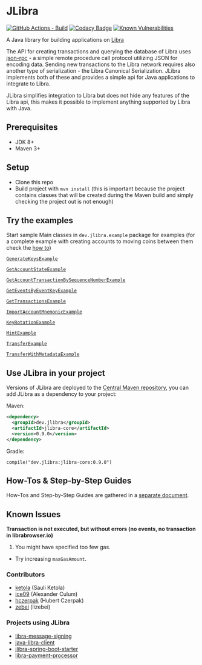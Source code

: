 # JLibra
[![GitHub Actions - Build](https://github.com/ketola/jlibra/workflows/Build/badge.svg)](https://github.com/ketola/jlibra/actions?query=workflow%3ABuild)
[![Codacy Badge](https://api.codacy.com/project/badge/Grade/dd682f23555c48aca137eb4c657d9497)](https://www.codacy.com/app/ketola/jlibra?utm_source=github.com&amp;utm_medium=referral&amp;utm_content=ketola/jlibra&amp;utm_campaign=Badge_Grade)
[![Known Vulnerabilities](https://snyk.io/test/github/ketola/jlibra/badge.svg?targetFile=jlibra-core%2Fpom.xml)](https://snyk.io/test/github/ketola/jlibra?targetFile=jlibra-core%2Fpom.xml)
 
A Java library for building applications on [Libra](https://libra.org/)

The API for creating transactions and querying the database of Libra uses [json-rpc](https://www.jsonrpc.org/specification) - a simple remote procedure call protocol utilizing JSON for encoding data. Sending new transactions to the Libra network requires also another type of serialization - the Libra Canonical Serialization. JLibra implements both of these and provides a simple api for Java applications to integrate to Libra.

JLibra simplifies integration to Libra but does not hide any features of the Libra api, this makes it possible to implement anything supported by Libra with Java. 

## Prerequisites

*   JDK 8+ 
*   Maven 3+ 

## Setup

*   Clone this repo 
*   Build project with `mvn install` (this is important because the project contains classes that will be created during the Maven build and simply checking the project out is not enough)

## Try the examples

Start sample Main classes in `dev.jlibra.example` package for examples (for a complete example with creating accounts to moving coins between them check the [how to](https://github.com/ketola/jlibra/blob/master/docs/HOWTO.md))

[`GenerateKeysExample`](jlibra-examples/src/main/java/dev/jlibra/example/GenerateKeysExample.java)

[`GetAccountStateExample`](jlibra-examples/src/main/java/dev/jlibra/example/GetAccountStateExample.java)

[`GetAccountTransactionBySequenceNumberExample`](jlibra-examples/src/main/java/dev/jlibra/example/GetAccountTransactionBySequenceNumberExample.java)

[`GetEventsByEventKeyExample`](jlibra-examples/src/main/java/dev/jlibra/example/GetEventsByEventKeyExample.java)

[`GetTransactionsExample`](jlibra-examples/src/main/java/dev/jlibra/example/GetTransactionsExample.java)

[`ImportAccountMnemonicExample`](jlibra-examples/src/main/java/dev/jlibra/example/ImportAccountMnemonicExample.java)

[`KeyRotationExample`](jlibra-examples/src/main/java/dev/jlibra/example/KeyRotationExample.java)

[`MintExample`](jlibra-examples/src/main/java/dev/jlibra/example/MintExample.java)

[`TransferExample`](jlibra-examples/src/main/java/dev/jlibra/example/TransferExample.java)

[`TransferWithMetadataExample`](jlibra-examples/src/main/java/dev/jlibra/example/TransferWithMetadataExample.java)


## Use JLibra in your project

Versions of JLibra are deployed to the [Central Maven repository](https://search.maven.org/), you can add JLibra as a dependency to your project:

Maven:
```xml
<dependency>
  <groupId>dev.jlibra</groupId>
  <artifactId>jlibra-core</artifactId>
  <version>0.9.0</version>
</dependency>
```

Gradle:

`compile("dev.jlibra:jlibra-core:0.9.0")`

## How-Tos & Step-by-Step Guides

How-Tos and Step-by-Step Guides are gathered in a [separate document](docs/HOWTO.md).

## Known Issues

**Transaction is not executed, but without errors (no events, no transaction in librabrowser.io)**

1.   You might have specified too few gas.  
 *   Try increasing `maxGasAmount`. 
   
### Contributors
*   [ketola](https://github.com/ketola) (Sauli Ketola) 
*   [ice09](https://github.com/ice09) (Alexander Culum)
*   [hczerpak](https://github.com/hczerpak) (Hubert Czerpak)
*   [zebei](https://github.com/zebei) (lizebei)
   
### Projects using JLibra
*   [libra-message-signing](https://github.com/ice09/libra-message-signing) 
*   [java-libra-client](https://github.com/ice09/java-libra-client) 
*   [jlibra-spring-boot-starter](https://github.com/ice09/jlibra-spring-boot-starter) 
*   [libra-payment-processor](https://github.com/ice09/libra-payment-processor) 

